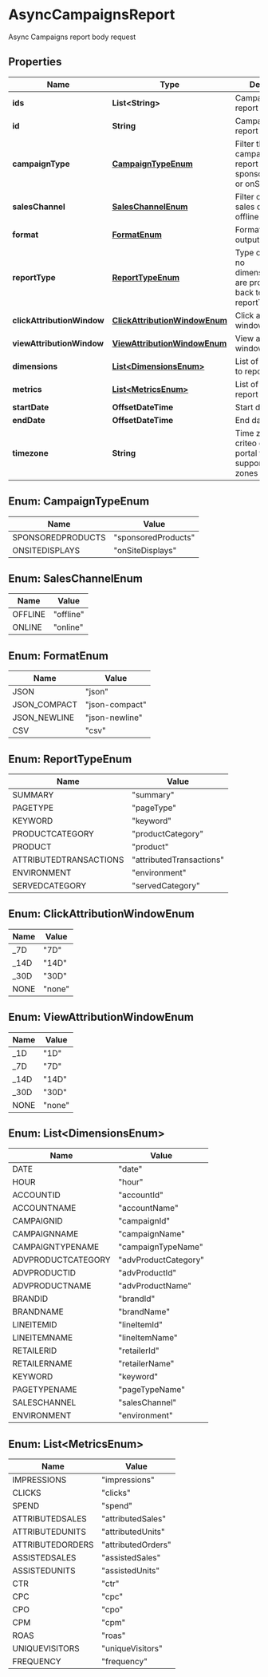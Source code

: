 

# AsyncCampaignsReport

Async Campaigns report body request

## Properties

| Name | Type | Description | Notes |
|------------ | ------------- | ------------- | -------------|
|**ids** | **List&lt;String&gt;** | Campaign ids to report on |  [optional] |
|**id** | **String** | Campaign id to report on |  [optional] |
|**campaignType** | [**CampaignTypeEnum**](#CampaignTypeEnum) | Filter the type of campaigns to report on: sponsoredProducts or onSiteDisplays |  [optional] |
|**salesChannel** | [**SalesChannelEnum**](#SalesChannelEnum) | Filter on specific sales channel: offline or online |  [optional] |
|**format** | [**FormatEnum**](#FormatEnum) | Format of the output |  [optional] |
|**reportType** | [**ReportTypeEnum**](#ReportTypeEnum) | Type of report, if no dimensions/metrics are provided, falls back to summary reportType |  [optional] |
|**clickAttributionWindow** | [**ClickAttributionWindowEnum**](#ClickAttributionWindowEnum) | Click attribution window |  [optional] |
|**viewAttributionWindow** | [**ViewAttributionWindowEnum**](#ViewAttributionWindowEnum) | View attribution window |  [optional] |
|**dimensions** | [**List&lt;DimensionsEnum&gt;**](#List&lt;DimensionsEnum&gt;) | List of dimensions to report on |  [optional] |
|**metrics** | [**List&lt;MetricsEnum&gt;**](#List&lt;MetricsEnum&gt;) | List of metrics to report on |  [optional] |
|**startDate** | **OffsetDateTime** | Start date |  |
|**endDate** | **OffsetDateTime** | End date |  |
|**timezone** | **String** | Time zone : see criteo developer portal for supported time zones |  [optional] |



## Enum: CampaignTypeEnum

| Name | Value |
|---- | -----|
| SPONSOREDPRODUCTS | &quot;sponsoredProducts&quot; |
| ONSITEDISPLAYS | &quot;onSiteDisplays&quot; |



## Enum: SalesChannelEnum

| Name | Value |
|---- | -----|
| OFFLINE | &quot;offline&quot; |
| ONLINE | &quot;online&quot; |



## Enum: FormatEnum

| Name | Value |
|---- | -----|
| JSON | &quot;json&quot; |
| JSON_COMPACT | &quot;json-compact&quot; |
| JSON_NEWLINE | &quot;json-newline&quot; |
| CSV | &quot;csv&quot; |



## Enum: ReportTypeEnum

| Name | Value |
|---- | -----|
| SUMMARY | &quot;summary&quot; |
| PAGETYPE | &quot;pageType&quot; |
| KEYWORD | &quot;keyword&quot; |
| PRODUCTCATEGORY | &quot;productCategory&quot; |
| PRODUCT | &quot;product&quot; |
| ATTRIBUTEDTRANSACTIONS | &quot;attributedTransactions&quot; |
| ENVIRONMENT | &quot;environment&quot; |
| SERVEDCATEGORY | &quot;servedCategory&quot; |



## Enum: ClickAttributionWindowEnum

| Name | Value |
|---- | -----|
| _7D | &quot;7D&quot; |
| _14D | &quot;14D&quot; |
| _30D | &quot;30D&quot; |
| NONE | &quot;none&quot; |



## Enum: ViewAttributionWindowEnum

| Name | Value |
|---- | -----|
| _1D | &quot;1D&quot; |
| _7D | &quot;7D&quot; |
| _14D | &quot;14D&quot; |
| _30D | &quot;30D&quot; |
| NONE | &quot;none&quot; |



## Enum: List&lt;DimensionsEnum&gt;

| Name | Value |
|---- | -----|
| DATE | &quot;date&quot; |
| HOUR | &quot;hour&quot; |
| ACCOUNTID | &quot;accountId&quot; |
| ACCOUNTNAME | &quot;accountName&quot; |
| CAMPAIGNID | &quot;campaignId&quot; |
| CAMPAIGNNAME | &quot;campaignName&quot; |
| CAMPAIGNTYPENAME | &quot;campaignTypeName&quot; |
| ADVPRODUCTCATEGORY | &quot;advProductCategory&quot; |
| ADVPRODUCTID | &quot;advProductId&quot; |
| ADVPRODUCTNAME | &quot;advProductName&quot; |
| BRANDID | &quot;brandId&quot; |
| BRANDNAME | &quot;brandName&quot; |
| LINEITEMID | &quot;lineItemId&quot; |
| LINEITEMNAME | &quot;lineItemName&quot; |
| RETAILERID | &quot;retailerId&quot; |
| RETAILERNAME | &quot;retailerName&quot; |
| KEYWORD | &quot;keyword&quot; |
| PAGETYPENAME | &quot;pageTypeName&quot; |
| SALESCHANNEL | &quot;salesChannel&quot; |
| ENVIRONMENT | &quot;environment&quot; |



## Enum: List&lt;MetricsEnum&gt;

| Name | Value |
|---- | -----|
| IMPRESSIONS | &quot;impressions&quot; |
| CLICKS | &quot;clicks&quot; |
| SPEND | &quot;spend&quot; |
| ATTRIBUTEDSALES | &quot;attributedSales&quot; |
| ATTRIBUTEDUNITS | &quot;attributedUnits&quot; |
| ATTRIBUTEDORDERS | &quot;attributedOrders&quot; |
| ASSISTEDSALES | &quot;assistedSales&quot; |
| ASSISTEDUNITS | &quot;assistedUnits&quot; |
| CTR | &quot;ctr&quot; |
| CPC | &quot;cpc&quot; |
| CPO | &quot;cpo&quot; |
| CPM | &quot;cpm&quot; |
| ROAS | &quot;roas&quot; |
| UNIQUEVISITORS | &quot;uniqueVisitors&quot; |
| FREQUENCY | &quot;frequency&quot; |



